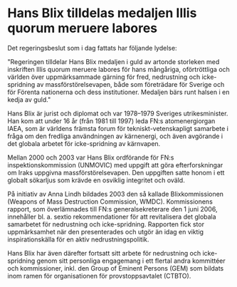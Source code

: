 # Hans Blix tilldelas medaljen Illis quorum meruere labores

Det regeringsbeslut som i dag fattats har följande lydelse:

"Regeringen tilldelar Hans Blix medaljen i guld av artonde storleken med inskriften Illis quorum meruere labores för hans mångåriga, oförtröttliga och världen över uppmärksammade gärning för fred, nedrustning och icke-spridning av massförstörelsevapen, både som företrädare för Sverige och för Förenta nationerna och dess institutioner. Medaljen bärs runt halsen i en kedja av guld."

Hans Blix är jurist och diplomat och var 1978–1979 Sveriges utrikesminister. Han kom att under 16 år (från 1981 till 1997) leda FN:s atomenergiorgan IAEA, som är världens främsta forum för tekniskt-vetenskapligt samarbete i fråga om den fredliga användningen av kärnenergi, och även avgörande i det globala arbetet för icke-spridning av kärnvapen.

Mellan 2000 och 2003 var Hans Blix ordförande för FN:s inspektionskommission (UNMOVIC) med uppgift att göra efterforskningar om Iraks uppgivna massförstörelsevapen. Den uppgiften satte honom i ett globalt sökarljus som krävde en osviklig integritet och oväld.

På initiativ av Anna Lindh bildades 2003 den så kallade Blixkommissionen (Weapons of Mass Destruction Commission, WMDC). Kommissionens rapport, som överlämnades till FN:s generalsekreterare den 1 juni 2006, innehåller bl. a. sextio rekommendationer för att revitalisera det globala samarbetet för nedrustning och icke-spridning. Rapporten fick stor uppmärksamhet när den presenterades och utgör än idag en viktig inspirationskälla för en aktiv nedrustningspolitik.

Hans Blix har även därefter fortsatt sitt arbete för nedrustning och icke-spridning genom sitt personliga engagemang i ett flertal andra kommittéer och kommissioner, inkl. den Group of Eminent Persons (GEM) som bildats inom ramen för organisationen för provstoppsavtalet (CTBTO).
